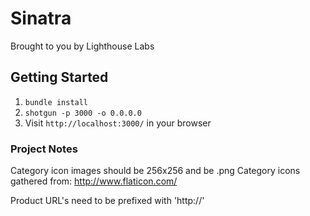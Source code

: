 Sinatra
=============

Brought to you by Lighthouse Labs

## Getting Started

1. `bundle install`
2. `shotgun -p 3000 -o 0.0.0.0`
3. Visit `http://localhost:3000/` in your browser

### Project Notes

Category icon images should be 256x256 and be .png
Category icons gathered from: http://www.flaticon.com/

Product URL's need to be prefixed with 'http://'



